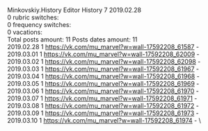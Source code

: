 Minkovskiy.History	Editor History 7 2019.02.28\
0 rubric switches:\
0 frequency switches:\
0 vacations:\
Total posts amount: 11	Posts dates amount: 11\
2019.02.28 1 https://vk.com/mu_marvel?w=wall-17592208_61587 - \
2019.03.01 1 https://vk.com/mu_marvel?w=wall-17592208_62009 - \
2019.03.02 1 https://vk.com/mu_marvel?w=wall-17592208_62098 - \
2019.03.03 1 https://vk.com/mu_marvel?w=wall-17592208_61967 - \
2019.03.04 1 https://vk.com/mu_marvel?w=wall-17592208_61968 - \
2019.03.05 1 https://vk.com/mu_marvel?w=wall-17592208_61969 - \
2019.03.06 1 https://vk.com/mu_marvel?w=wall-17592208_61970 - \
2019.03.07 1 https://vk.com/mu_marvel?w=wall-17592208_61971 - \
2019.03.08 1 https://vk.com/mu_marvel?w=wall-17592208_61972 - \
2019.03.09 1 https://vk.com/mu_marvel?w=wall-17592208_61973 - \
2019.03.10 1 https://vk.com/mu_marvel?w=wall-17592208_61974 - \
